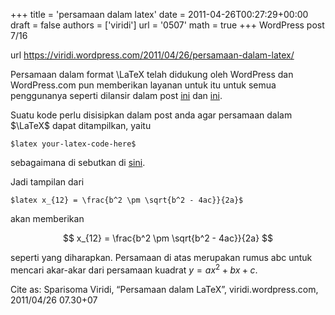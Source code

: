 +++
title = 'persamaan dalam latex'
date = 2011-04-26T00:27:29+00:00
draft = false
authors = ['viridi']
url = '0507'
math = true
+++
WordPress post 7/16 <!--more-->

url https://viridi.wordpress.com/2011/04/26/persamaan-dalam-latex/

Persamaan dalam format \LaTeX telah didukung oleh WordPress dan WordPress.com pun memberikan layanan untuk itu untuk semua penggunanya seperti dilansir dalam post [ini](http://wordpress.org/extend/plugins/wp-latex/) dan [ini](http://sparemytie.wordpress.com/2010/04/15/latex-%C2%AB-support-%E2%80%94-wordpress-com/).

Suatu kode perlu disisipkan dalam post anda agar persamaan dalam $\LaTeX$ dapat ditampilkan, yaitu

```
$latex your-latex-code-here$
```

sebagaimana di sebutkan di [sini](http://en.support.wordpress.com/latex/).

Jadi tampilan dari

```
$latex x_{12} = \frac{b^2 \pm \sqrt{b^2 - 4ac}}{2a}$
```

akan memberikan

$$
x_{12} = \frac{b^2 \pm \sqrt{b^2 - 4ac}}{2a}
$$

seperti yang diharapkan. Persamaan di atas merupakan rumus abc untuk mencari akar-akar dari persamaan kuadrat $y = ax^2 + bx + c$.

Cite as: Sparisoma Viridi, “Persamaan dalam LaTeX”, viridi.wordpress.com, 2011/04/26 07.30+07
